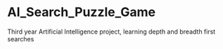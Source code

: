 # AI_Search_Puzzle_Game
Third year Artificial Intelligence project, learning depth and breadth first searches

